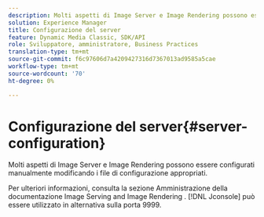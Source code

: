 ```yaml
---
description: Molti aspetti di Image Server e Image Rendering possono essere configurati manualmente modificando i file di configurazione appropriati.
solution: Experience Manager
title: Configurazione del server
feature: Dynamic Media Classic, SDK/API
role: Sviluppatore, amministratore, Business Practices
translation-type: tm+mt
source-git-commit: f6c97606d7a4209427316d7367013ad9585a5cae
workflow-type: tm+mt
source-wordcount: '70'
ht-degree: 0%

---
```



# Configurazione del server{#server-configuration}

Molti aspetti di Image Server e Image Rendering possono essere configurati manualmente modificando i file di configurazione appropriati.

Per ulteriori informazioni, consulta la sezione Amministrazione della documentazione Image Serving and Image Rendering . [!DNL Jconsole] può essere utilizzato in alternativa sulla porta 9999.
